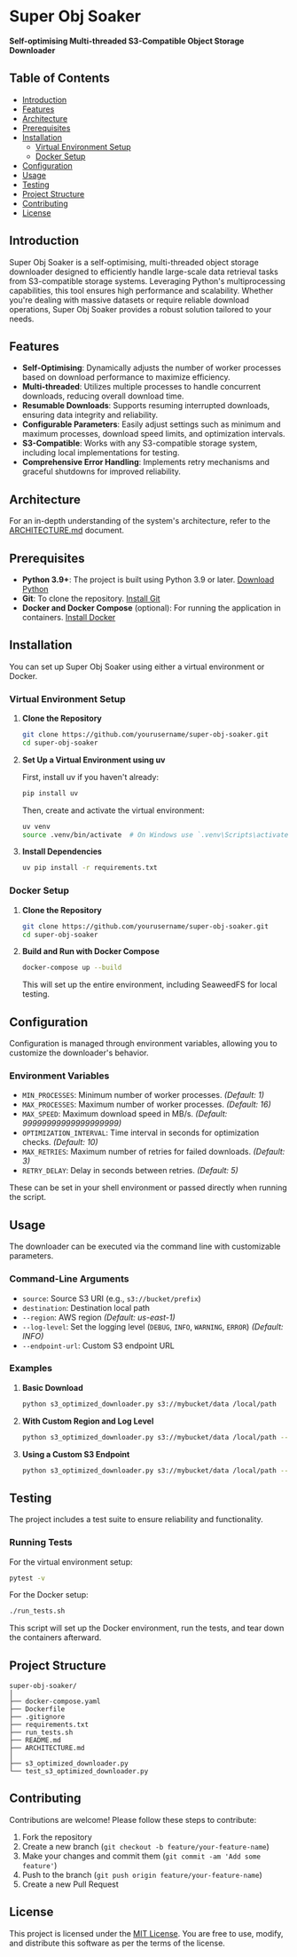 # Super Obj Soaker

**Self-optimising Multi-threaded S3-Compatible Object Storage Downloader**

## Table of Contents

- [Introduction](#introduction)
- [Features](#features)
- [Architecture](#architecture)
- [Prerequisites](#prerequisites)
- [Installation](#installation)
  - [Virtual Environment Setup](#virtual-environment-setup)
  - [Docker Setup](#docker-setup)
- [Configuration](#configuration)
- [Usage](#usage)
- [Testing](#testing)
- [Project Structure](#project-structure)
- [Contributing](#contributing)
- [License](#license)

## Introduction

Super Obj Soaker is a self-optimising, multi-threaded object storage downloader designed to efficiently handle large-scale data retrieval tasks from S3-compatible storage systems. Leveraging Python's multiprocessing capabilities, this tool ensures high performance and scalability. Whether you're dealing with massive datasets or require reliable download operations, Super Obj Soaker provides a robust solution tailored to your needs.

## Features

- **Self-Optimising**: Dynamically adjusts the number of worker processes based on download performance to maximize efficiency.
- **Multi-threaded**: Utilizes multiple processes to handle concurrent downloads, reducing overall download time.
- **Resumable Downloads**: Supports resuming interrupted downloads, ensuring data integrity and reliability.
- **Configurable Parameters**: Easily adjust settings such as minimum and maximum processes, download speed limits, and optimization intervals.
- **S3-Compatible**: Works with any S3-compatible storage system, including local implementations for testing.
- **Comprehensive Error Handling**: Implements retry mechanisms and graceful shutdowns for improved reliability.

## Architecture

For an in-depth understanding of the system's architecture, refer to the [ARCHITECTURE.md](ARCHITECTURE.md) document.

## Prerequisites

- **Python 3.9+**: The project is built using Python 3.9 or later. [Download Python](https://www.python.org/downloads/)
- **Git**: To clone the repository. [Install Git](https://git-scm.com/downloads)
- **Docker and Docker Compose** (optional): For running the application in containers. [Install Docker](https://docs.docker.com/get-docker/)

## Installation

You can set up Super Obj Soaker using either a virtual environment or Docker.

### Virtual Environment Setup

1. **Clone the Repository**

   ```bash
   git clone https://github.com/yourusername/super-obj-soaker.git
   cd super-obj-soaker
   ```

2. **Set Up a Virtual Environment using uv**

   First, install uv if you haven't already:

   ```bash
   pip install uv
   ```

   Then, create and activate the virtual environment:

   ```bash
   uv venv
   source .venv/bin/activate  # On Windows use `.venv\Scripts\activate`
   ```

3. **Install Dependencies**

   ```bash
   uv pip install -r requirements.txt
   ```

### Docker Setup

1. **Clone the Repository**

   ```bash
   git clone https://github.com/yourusername/super-obj-soaker.git
   cd super-obj-soaker
   ```

2. **Build and Run with Docker Compose**

   ```bash
   docker-compose up --build
   ```

   This will set up the entire environment, including SeaweedFS for local testing.

## Configuration

Configuration is managed through environment variables, allowing you to customize the downloader's behavior.

### Environment Variables

- `MIN_PROCESSES`: Minimum number of worker processes. *(Default: 1)*
- `MAX_PROCESSES`: Maximum number of worker processes. *(Default: 16)*
- `MAX_SPEED`: Maximum download speed in MB/s. *(Default: 99999999999999999999)*
- `OPTIMIZATION_INTERVAL`: Time interval in seconds for optimization checks. *(Default: 10)*
- `MAX_RETRIES`: Maximum number of retries for failed downloads. *(Default: 3)*
- `RETRY_DELAY`: Delay in seconds between retries. *(Default: 5)*

These can be set in your shell environment or passed directly when running the script.

## Usage

The downloader can be executed via the command line with customizable parameters.

### Command-Line Arguments

- `source`: Source S3 URI (e.g., `s3://bucket/prefix`)
- `destination`: Destination local path
- `--region`: AWS region *(Default: us-east-1)*
- `--log-level`: Set the logging level (`DEBUG`, `INFO`, `WARNING`, `ERROR`) *(Default: INFO)*
- `--endpoint-url`: Custom S3 endpoint URL

### Examples

1. **Basic Download**

   ```bash
   python s3_optimized_downloader.py s3://mybucket/data /local/path
   ```

2. **With Custom Region and Log Level**

   ```bash
   python s3_optimized_downloader.py s3://mybucket/data /local/path --region us-west-2 --log-level DEBUG
   ```

3. **Using a Custom S3 Endpoint**

   ```bash
   python s3_optimized_downloader.py s3://mybucket/data /local/path --endpoint-url http://localhost:8333
   ```

## Testing

The project includes a test suite to ensure reliability and functionality.

### Running Tests

For the virtual environment setup:

```bash
pytest -v
```

For the Docker setup:

```bash
./run_tests.sh
```

This script will set up the Docker environment, run the tests, and tear down the containers afterward.

## Project Structure

```
super-obj-soaker/
│
├── docker-compose.yaml
├── Dockerfile
├── .gitignore
├── requirements.txt
├── run_tests.sh
├── README.md
├── ARCHITECTURE.md
│
├── s3_optimized_downloader.py
└── test_s3_optimized_downloader.py
```

## Contributing

Contributions are welcome! Please follow these steps to contribute:

1. Fork the repository
2. Create a new branch (`git checkout -b feature/your-feature-name`)
3. Make your changes and commit them (`git commit -am 'Add some feature'`)
4. Push to the branch (`git push origin feature/your-feature-name`)
5. Create a new Pull Request

## License

This project is licensed under the [MIT License](LICENSE). You are free to use, modify, and distribute this software as per the terms of the license.
